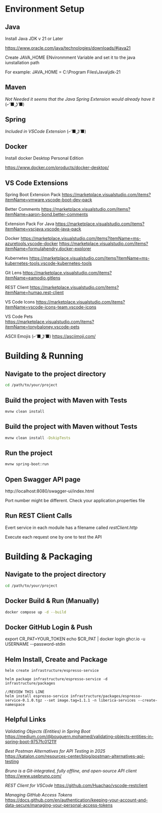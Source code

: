 
# Environment Setup

## Java

Install Java JDK v 21 or Later

https://www.oracle.com/java/technologies/downloads/#java21

Create JAVA_HOME ENvironmment Variable and set it to the java iunstallation path

For example: JAVA_HOME = C:\Program Files\Java\jdk-21


## Maven

*Not Needed it seems that the Java Spring Extension would already have it* (⌐ ͡■ ͜ʖ ͡■)

## Spring

*Included in VSCode Extension* (⌐ ͡■ ͜ʖ ͡■)

## Docker

Install docker Desktop Personal Edition

https://www.docker.com/products/docker-desktop/

## VS Code Extensions

Spring Boot Extension Pack
https://marketplace.visualstudio.com/items?itemName=vmware.vscode-boot-dev-pack

Better Comments
https://marketplace.visualstudio.com/items?itemName=aaron-bond.better-comments

Extension Pack For Java
https://marketplace.visualstudio.com/items?itemName=vscjava.vscode-java-pack

Docker
https://marketplace.visualstudio.com/items?itemName=ms-azuretools.vscode-docker
https://marketplace.visualstudio.com/items?itemName=formulahendry.docker-explorer

Kubernetes
https://marketplace.visualstudio.com/items?itemName=ms-kubernetes-tools.vscode-kubernetes-tools

Git Lens
https://marketplace.visualstudio.com/items?itemName=eamodio.gitlens

REST Client
https://marketplace.visualstudio.com/items?itemName=humao.rest-client

VS Code Icons
https://marketplace.visualstudio.com/items?itemName=vscode-icons-team.vscode-icons

VS Code Pets  
https://marketplace.visualstudio.com/items?itemName=tonybaloney.vscode-pets

ASCII Emojis   (⌐ ͡■ ͜ʖ ͡■)
https://asciimoji.com/

# Building & Running

## Navigate to the project directory
```bash
cd /path/to/your/project
```

## Build the project with Maven with Tests
```bash
mvnw clean install
```

## Build the project with Maven without Tests
```bash
mvnw clean install -DskipTests
```

## Run the project
```bash
mvnw spring-boot:run
```

## Open Swagger API page

http://localhost:8080/swagger-ui/index.html

Port number might be different.  Check your application.properties file


## Run REST Client Calls

Evert service in each moduile has a filename called *restClient.http*

Execute each request one by one to test the API


# Building & Packaging

## Navigate to the project directory
```bash
cd /path/to/your/project
```

## Docker Build & Run (Manually)

```bash
docker compose up -d --build
```

## Docker GitHub Login & Push

<!-- ???? -->
export CR_PAT=YOUR_TOKEN
echo $CR_PAT | docker login ghcr.io -u USERNAME --password-stdin

## Helm Install, Create and Package
```
helm create infrastructure/espresso-service 
```

```
helm package infrastructure/espresso-service -d infrastructure/packages
```

```
//REVIEW THIS LINE
helm install espresso-service infrastructure/packages/espresso-service-0.1.0.tgz --set image.tag=1.1.1 -n liberica-services --create-namespace
```


## Helpful Links

*Validating Objects (Entities) in Spring Boot*
https://medium.com/@bouguern.mohamed/validating-objects-entities-in-spring-boot-9757fc01211f

*Best Postman Alternatives for API Testing in 2025*
https://katalon.com/resources-center/blog/postman-alternatives-api-testing

*Bruno is a Git-integrated, fully offline, and open-source API client*
https://www.usebruno.com/

*REST Client for VSCode*
https://github.com/Huachao/vscode-restclient

*Managing GitHub Access Tokens*
https://docs.github.com/en/authentication/keeping-your-account-and-data-secure/managing-your-personal-access-tokens